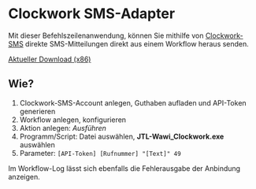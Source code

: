 # Clockwork SMS-Adapter

Mit dieser Befehlszeilenanwendung, können Sie mithilfe von [Clockwork-SMS](https://www.clockworksms.com/) direkte SMS-Mitteilungen direkt aus einem Workflow heraus senden.

[Aktueller Download (x86)](https://github.com/heinleit/jtl-wawi-clockwork-sms-adapter/releases)

## Wie?

1. Clockwork-SMS-Account anlegen, Guthaben aufladen und API-Token generieren
2. Workflow anlegen, konfigurieren
3. Aktion anlegen: *Ausführen*
4. Programm/Script: Datei auswählen, **JTL-Wawi_Clockwork.exe** auswählen
5. Parameter: `[API-Token] [Rufnummer] "[Text]" 49`

Im Workflow-Log lässt sich ebenfalls die Fehlerausgabe der Anbindung anzeigen.
